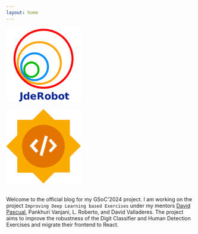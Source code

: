 ```yaml
---
layout: home
---
```


<img src="logo.png" alt="org logo" width="200"> 
<br><br> 
<img src="gsoclogo.png" alt="gsoc logo" width="200"> 
<br/><br/>

Welcome to the official blog for my GSoC'2024 project. I am working on the project `Improving Deep Learning based Exercises` under my mentors [David Pascual](https://github.com/dpascualhe), Pankhuri Vanjani, L. Roberto, and David Valladeres. The project aims to improve the robustness of the Digit Classifier and Human Detection Exercises and migrate their frontend to React.


